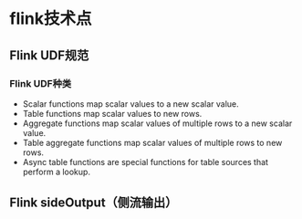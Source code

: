 # flink技术点

## Flink UDF规范

### Flink UDF种类

* Scalar functions map scalar values to a new scalar value.
* Table functions map scalar values to new rows.
* Aggregate functions map scalar values of multiple rows to a new scalar value.
* Table aggregate functions map scalar values of multiple rows to new rows.
* Async table functions are special functions for table sources that perform a lookup.

## Flink sideOutput（侧流输出）


